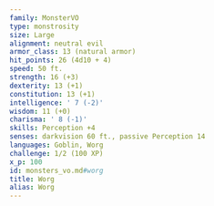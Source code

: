 ```yaml
---
family: MonsterVO
type: monstrosity
size: Large
alignment: neutral evil
armor_class: 13 (natural armor)
hit_points: 26 (4d10 + 4)
speed: 50 ft.
strength: 16 (+3)
dexterity: 13 (+1)
constitution: 13 (+1)
intelligence: ' 7 (-2)'
wisdom: 11 (+0)
charisma: ' 8 (-1)'
skills: Perception +4
senses: darkvision 60 ft., passive Perception 14
languages: Goblin, Worg
challenge: 1/2 (100 XP)
x_p: 100
id: monsters_vo.md#worg
title: Worg
alias: Worg
---
```


